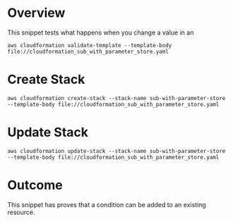 # Overview

This snippet tests what happens when you change a value in an 


`aws cloudformation validate-template --template-body file://cloudformation_sub_with_parameter_store.yaml`


# Create Stack

```shell
aws cloudformation create-stack --stack-name sub-with-parameter-store --template-body file://cloudformation_sub_with_parameter_store.yaml
```

# Update Stack

```shell
aws cloudformation update-stack --stack-name sub-with-parameter-store --template-body file://cloudformation_sub_with_parameter_store.yaml
```


# Outcome

This snippet has proves that a condition can be added to an existing resource.
